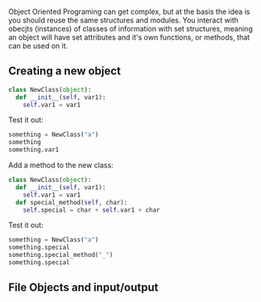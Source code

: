 Object Oriented Programing can get complex, but at the basis the idea is you should reuse the same structures and modules. 
You interact with obecjts (instances) of classes of information with set structures, meaning an object will have set attributes and it's own functions, or methods, that can be used on it.

## Creating a new object

```python
class NewClass(object):
  def __init__(self, var1):
    self.var1 = var1
```

Test it out:

```python
something = NewClass("a")
something
something.var1
```

Add a method to the new class:

```python
class NewClass(object):
  def __init__(self, var1):
    self.var1 = var1
  def special_method(self, char):
    self.special = char + self.var1 + char
```

Test it out:

```python
something = NewClass("a")
something.special
something.special_method("_")
something.special
```

## File Objects and input/output
